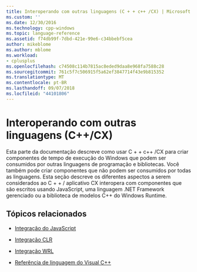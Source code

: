 ```yaml
---
title: Interoperando com outras linguagens (C + + c++ /CX) | Microsoft Docs
ms.custom: ''
ms.date: 12/30/2016
ms.technology: cpp-windows
ms.topic: language-reference
ms.assetid: f74db99f-7dbd-421e-99e6-c34bbebf5cea
author: mikeblome
ms.author: mblome
ms.workload:
- cplusplus
ms.openlocfilehash: c74508c114b7815ac8eded9daa8e968fa7588c28
ms.sourcegitcommit: 761c5f7c506915f5a62ef3847714f43e9b815352
ms.translationtype: MT
ms.contentlocale: pt-BR
ms.lasthandoff: 09/07/2018
ms.locfileid: "44101806"
---
```

# <a name="interoperating-with-other-languages-ccx"></a>Interoperando com outras linguagens (C++/CX)

Esta parte da documentação descreve como usar C + + c++ /CX para criar componentes de tempo de execução do Windows que podem ser consumidos por outras linguagens de programação e bibliotecas. Você também pode criar componentes que não podem ser consumidos por todas as linguagens. Esta seção descreve os diferentes aspectos a serem considerados ao C + + / aplicativo CX interopera com componentes que são escritos usando JavaScript, uma linguagem .NET Framework gerenciado ou a biblioteca de modelos C++ do Windows Runtime.

## <a name="related-topics"></a>Tópicos relacionados

- [Integração do JavaScript](../cppcx/javascript-integration-c-cx.md)

- [Integração CLR](../cppcx/clr-integration-c-cx.md)

- [Integração WRL](../cppcx/wrl-integration-c-cx.md)

- [Referência de linguagem do Visual C++](../cppcx/visual-c-language-reference-c-cx.md)